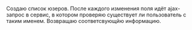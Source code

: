 Создаю список юзеров. После каждого изменения поля идёт ajax-запрос в сервис, в котором проверяю существует ли пользователь с таким именем. Возвращаю соответсвующйю информацию.
